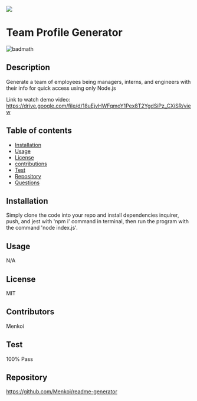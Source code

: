  <img src="https://i.imgur.com/cwLTOc4.png"/></a>
 
 # Team Profile Generator

![badmath](https://img.shields.io/badge/License-MIT-blue)


  ## Description
  Generate a team of employees being managers, interns, and engineers with their info for quick access using only Node.js
  
  Link to watch demo video:
  https://drive.google.com/file/d/18uEjvHWFqmoY1Pex8T2YgdSiPz_CXiSR/view

  ## Table of contents

  * [Installation](#installation)
  * [Usage](#usage)
  * [License](#license)
  * [contributions](#Contributors)
  * [Test](#Test)
  * [Repository](#Repository)
  * [Questions](#Questions)

  ## Installation
 Simply clone the code into your repo and install dependencies inquirer, push, and jest with 'npm i' command in terminal, then run the program with the command 'node index.js'.

  ## Usage
  N/A

  ## License
  MIT

  ## Contributors
  Menkoi

  ## Test
  100% Pass

  ## Repository
  https://github.com/Menkoi/readme-generator


